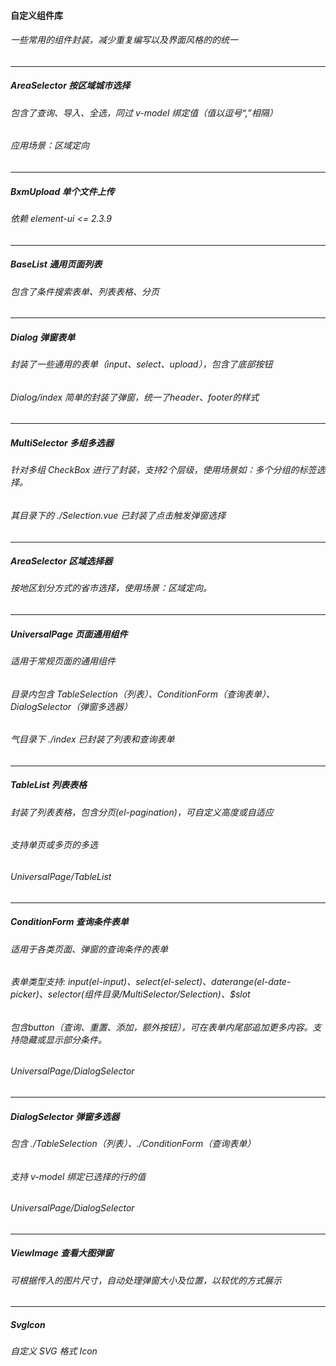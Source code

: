 #### 自定义组件库
###### 一些常用的组件封装，减少重复编写以及界面风格的的统一

-----
##### **AreaSelector** 按区域城市选择
###### 包含了查询、导入、全选，同过 v-model 绑定值（值以逗号“,”相隔）
###### 应用场景：区域定向

-----
##### **BxmUpload** 单个文件上传
###### 依赖 element-ui <= 2.3.9

-----
##### **BaseList** 通用页面列表
###### 包含了条件搜索表单、列表表格、分页

-----
##### **Dialog** 弹窗表单
###### 封装了一些通用的表单（input、select、upload），包含了底部按钮
###### Dialog/index 简单的封装了弹窗，统一了header、footer的样式

-----
##### **MultiSelector** 多组多选器
###### 针对多组 CheckBox 进行了封装，支持2个层级，使用场景如：多个分组的标签选择。
###### 其目录下的 ./Selection.vue 已封装了点击触发弹窗选择

-----
##### **AreaSelector** 区域选择器
###### 按地区划分方式的省市选择，使用场景：区域定向。

-----
##### **UniversalPage** 页面通用组件
###### 适用于常规页面的通用组件
###### 目录内包含 TableSelection（列表）、ConditionForm（查询表单）、DialogSelector（弹窗多选器）
###### 气目录下 ./index 已封装了列表和查询表单

-----
##### **TableList** 列表表格
###### 封装了列表表格，包含分页(el-pagination)，可自定义高度或自适应
###### 支持单页或多页的多选
###### UniversalPage/TableList

-----
##### **ConditionForm** 查询条件表单
###### 适用于各类页面、弹窗的查询条件的表单
###### 表单类型支持: input(el-input)、select(el-select)、daterange(el-date-picker)、selector(组件目录/MultiSelector/Selection)、$slot
###### 包含button（查询、重置、添加，额外按钮），可在表单内尾部追加更多内容。支持隐藏或显示部分条件。
###### UniversalPage/DialogSelector

-----
##### **DialogSelector** 弹窗多选器
###### 包含 ./TableSelection（列表）、./ConditionForm（查询表单）
###### 支持 v-model 绑定已选择的行的值
###### UniversalPage/DialogSelector

-----
##### **ViewImage** 查看大图弹窗
###### 可根据传入的图片尺寸，自动处理弹窗大小及位置，以较优的方式展示

-----
##### **SvgIcon**
###### 自定义 SVG 格式 Icon

